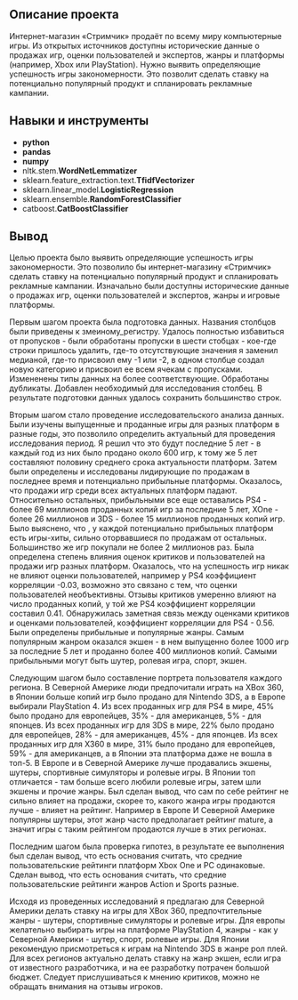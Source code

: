 ## Описание проекта

Интернет-магазин «Стримчик» продаёт по всему миру компьютерные игры. Из открытых источников доступны исторические данные о продажах игр, оценки пользователей и экспертов, жанры и платформы (например, Xbox или PlayStation). Нужно выявить определяющие успешность игры закономерности. Это позволит сделать ставку на потенциально популярный продукт и спланировать рекламные кампании. 

## Навыки и инструменты

- **python**
- **pandas**
- **numpy**
- nltk.stem.**WordNetLemmatizer**
- sklearn.feature_extraction.text.**TfidfVectorizer**
- sklearn.linear_model.**LogisticRegression**
- sklearn.ensemble.**RandomForestClassifier**
- catboost.**CatBoostClassifier**



## Вывод

Целью проекта было выявить определяющие успешность игры закономерности. Это позволило бы интернет-магазину «Стримчик» сделать ставку на потенциально популярный продукт и спланировать рекламные кампании. Изначально были доступны исторические данные о продажах игр, оценки пользователей и экспертов, жанры и игровые платформы.

Первым шагом проекта была подготовка данных. Названия столбцов были приведены к змеиному_регистру. Удалось полностью избавиться от пропусков - были обработаны пропуски в шести стобцах - кое-где строки пришлось удалить, где-то отсутствующие значения я заменил медианой, где-то присвоил ему -1 или -2, в одном столбце создал новую категорию и присвоил ее всем ячекам с пропусками. Измененены типы данных на более соответствующие. Обработаны дубликаты. Добавлен необходимый для исследования столбец. В результате подготовки данных удалось сохранить большинство строк.

Вторым шагом стало проведение исследовательского анализа данных. Были изучены выпущенные и проданные игры для разных платформ в разные годы, это позволило определить актуальный для проведения исследования период. Я решил что это будут последние 5 лет - в каждый год из них было продано около 600 игр, к тому же 5 лет составляют половину среднего срока актуальности платформ. Затем были определены и исследованы лидирующие по продажам в последнее время и потенциально прибыльные платформы. Оказалось, что продажи игр среди всех актуальных платформ падают. Относительно остальных, прибыльными все еще оставались PS4 - более 69 миллионов проданных копий игр за последние 5 лет, XOne - более 26 миллионов и 3DS - более 15 миллионов проданных копий игр. Было выяснено, что , у каждой потенциально прибыльных платформ есть игры-хиты, сильно оторвавшиеся по продажам от остальных. Большинство же игр покупали не более 2 миллионов раз. Была определена степень влияния оценок критиков и пользователей на продажи игр разных платформ. Оказалось, что на успешность игр никак не влияют оценки пользователей, например у PS4 коэффициент корреляции -0.03, возможно это связано с тем, что оценки пользователей необъективны. Отзывы критиков умеренно влияют на число проданных копий, у той же PS4 коэффициент корреляции составил 0.41. Обнаружилась заметная связь между оценками критиков и оценками пользователей, коэффициент корреляции для PS4 - 0.56. Были определены прибыльные и популярные жанры. Самым популярным жанром оказался экшен - в нем выпущенно более 1000 игр за последние 5 лет и проданно более 400 миллионов копий. Самыми прибыльными могут быть шутер, ролевая игра, спорт, экшен.

Следующим шагом было составление портрета пользователя каждого региона. В Северной Америке люди предпочитали играть на XBox 360, в Японии больше копий игр было продано для Nintendo 3DS, а в Европе выбирали PlayStation 4. Из всех проданных игр для PS4 в мире, 45% было продано для европейцев, 35% - для американцев, 5% - для японцев. Из всех проданных игр для 3DS в мире, 22% было продано для европейцев, 28% - для американцев, 45% - для японцев. Из всех проданных игр для X360 в мире, 31% было продано для европейцев, 59% - для американцев, а в Японии эта платформа даже не вошла в топ-5. В Европе и в Северной Америке лучше продавались экшены, шутеры, спортивные симуляторы и ролевые игры. В Японии топ отличается - там больше всего любили ролевые игры, затем шли экшены и прочие жанры. Был сделан вывод, что сам по себе рейтинг не сильно влияет на продажи, скорее то, какого жанра игры продаются лучше - влияет на рейтинг. Например в Европе И Северной Америке популярны шутеры, этот жанр часто предполагает рейтинг mature, а значит игры с таким рейтингом продаются лучше в этих регионах.

Последним шагом была проверка гипотез, в результате ее выполнения был сделан вывод, что есть основания считать, что средние пользовательские рейтинги платформ Xbox One и PC одинаковые. Сделан вывод, что есть основания считать, что средние пользовательские рейтинги жанров Action и Sports разные.

Исходя из проведенных исследований я предлагаю для Северной Америки делать ставку на игры для XBox 360, предпочтительные жанры - шутеры, спортивные симуляторы и ролевые игры. Для европы желательно выбирать игры на платформе PlayStation 4, жанры - как у Северной Америки - шутер, спорт, ролевые игры.  Для Японии рекомендую присмотреться к играм на Nintendo 3DS в жанре рол плей.
Для всех регионов актуально делать ставку на жанр экшен, если игра от известного разработчика, и на ее разработку потрачен большой бюджет. Следует прислушиваться к мнению критиков, можно не обращать внимания на отзывы игроков.